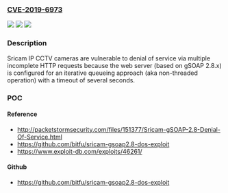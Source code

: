 ### [CVE-2019-6973](https://cve.mitre.org/cgi-bin/cvename.cgi?name=CVE-2019-6973)
![](https://img.shields.io/static/v1?label=Product&message=n%2Fa&color=blue)
![](https://img.shields.io/static/v1?label=Version&message=n%2Fa&color=blue)
![](https://img.shields.io/static/v1?label=Vulnerability&message=n%2Fa&color=brighgreen)

### Description

Sricam IP CCTV cameras are vulnerable to denial of service via multiple incomplete HTTP requests because the web server (based on gSOAP 2.8.x) is configured for an iterative queueing approach (aka non-threaded operation) with a timeout of several seconds.

### POC

#### Reference
- http://packetstormsecurity.com/files/151377/Sricam-gSOAP-2.8-Denial-Of-Service.html
- https://github.com/bitfu/sricam-gsoap2.8-dos-exploit
- https://www.exploit-db.com/exploits/46261/

#### Github
- https://github.com/bitfu/sricam-gsoap2.8-dos-exploit

